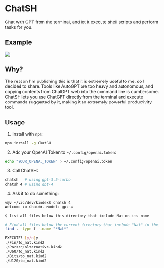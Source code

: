 # ChatSH

Chat with GPT from the terminal, and let it execute shell scripts and perform tasks for you.


## Example

![](example.gif)

## Why?

The reason I'm publishing this is that it is extremely useful to me, so I
decided to share. Tools like AutoGPT are too heavy and autonomous, and copying
contents from ChatGPT web into the command line is cumbersome. ChatSH lets you
use ChatGPT directly from the terminal and execute commands suggested by it,
making it an extremely powerful productivity tool.


## Usage

1. Install with `npm`:

```bash
npm install -g ChatSH
```

2. Add your OpenAI Token to `~/.config/openai.token`:

```bash
echo "YOUR_OPENAI_TOKEN" > ~/.config/openai.token
```

3. Call ChatSH:

```bash
chatsh   # using gpt-3.5-turbo
chatsh 4 # using gpt-4
```

4. Ask it to do something:

```sh
v@v ~/vic/dev/kindex$ chatsh 4
Welcome to ChatSH. Model: gpt-4

$ list all files below this directory that include Nat on its name

# Find all files below the current directory that include "Nat" in their name
find . -type f -iname "*Nat*"

EXECUTE? [y/n]y
./Fin/to_nat.kind2
./Parser/alternative.kind2
./U60/to_nat.kind2
./Bits/to_nat.kind2
./U120/to_nat.kind2
```
